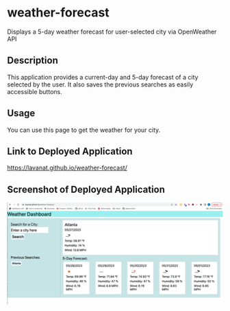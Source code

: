 # weather-forecast
Displays a 5-day weather forecast for user-selected city via OpenWeather API

## Description

This application provides a current-day and 5-day forecast of a city selected by the user. It also saves the previous searches as easily accessible buttons.

## Usage

You can use this page to get the weather for your city.

## Link to Deployed Application

https://lavanat.github.io/weather-forecast/

## Screenshot of Deployed Application
![Weather Forecast Application Screenshot](./assets/images/weather-forecast-screenshot.png)
